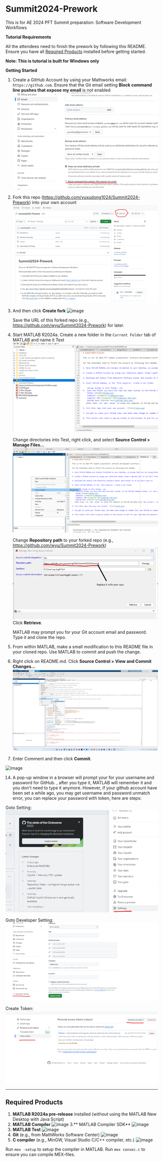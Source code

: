 # Summit2024-Prework

This is for AE 2024 PFT Summit preparation: Software Development Workflows

**Tutorial Requirements**

All the attendees need to finish the prework by following this README.  Ensure you have all [Required Products](#required-products) installed before getting started.</p>
**Note: This is tutorial is built for Windows only**

   
**Getting Started**
1. Create a GitHub Account by using your Mathworks email: `https://github.com`.  Ensure that the Git email setting **Block command line pushes that expose my email** is not enabled
   ![gitemail](gitemail.png) 

4. Fork this repo (https://github.com/yuxudong1024/Summit2024-Prework) into your own account ![fork](fork.png)

5. And then click **Create fork**
   ![image](https://github.com/yuxudong1024/Summit2024-Prework/assets/39162415/8f82847a-94b7-4f5b-b946-03f4e5477d0a)

   Save the URL of this forked repo (e.g., https://github.com/wyu/Summit2024-Prework) for later.
   
6. Start MATLAB R2024a.  Create a new folder in the `Current Folder` tab of MATLAB and name it Test
   ![folder](folder.png)
 
   Change directories into Test, right click, and select **Source Control > Manage Files...**
   ![GitClone1](GitClone1.png)

   Change **Repository path** to your forked repo (e.g., https://github.com/wyu/Summit2024-Prework)
   ![GitClone2](GitClone2.png)  Click **Retrieve**.

   MATLAB may prompt you for your Git account email and password.  Type it and clone the repo.

7. From within MATLAB, make a small modification to this README file in your cloned repo. Use MATLAB to commit and push the change.
   
9. Right click on README.md.  Click **Source Control > View and Commit Changes...**  ![push](push.png)
   
11. Enter Comment and then click **Commit**.

![image](https://github.com/yuxudong1024/Summit2024-Prework/assets/39162415/4c011776-f20a-404b-9193-8e8b6e327f30)  

14. A pop-up window in a browser will prompt your for your username and password for GitHub.  , after you type it, MATLAB will remember it and you don't need to type it anymore. However, if your github account have been set a while ago, you may get username and password unmatch error, you can replace your password with token, here are steps:

  Goto Setting:![token1](token1.png)


  Goto Developer Setting:![token2](token2.png)

  Create Token:![token3](token3.png)

***

## Required Products
1. **MATLAB R2024a pre-release** installed (without using the MATLAB New Desktop with Java Script)
2. **MATLAB Compiler**
   ![image](https://github.com/yuxudong1024/Summit2024-Prework/assets/39162415/e86a998c-cb97-4fec-ac4b-1535c6ea8dca)
3.** MATLAB Compiler SDK**
   ![image](https://github.com/yuxudong1024/Summit2024-Prework/assets/39162415/5350db40-5fb4-4464-be37-0e35ec060949)
4. **MATLAB Test**
   ![image](https://github.com/yuxudong1024/Summit2024-Prework/assets/39162415/c4a609a0-c011-41c5-87ba-79e49766eb50)
5. **Git** (e.g., from MathWorks Software Center)
   ![image](https://github.com/yuxudong1024/Summit2024-Prework/assets/39162415/b57387e8-2329-4512-b80b-9ece18ceb1bc)
6. **C compiler** (e.g., MinGW, Visual Studio C/C++ compiler, etc.)
   ![image](https://github.com/yuxudong1024/Summit2024-Prework/assets/39162415/89e2de73-f1d6-4c11-b7e3-3be23f195b87)

  Run  `mex -setup` to setup the compiler in MATLAB.  Run `mex convec.c` to ensure you can compile MEX-files.
